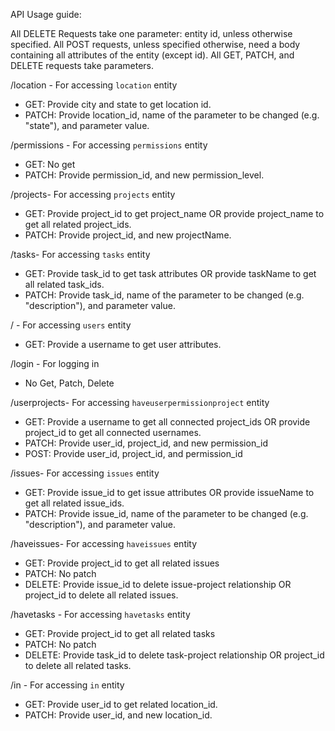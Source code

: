 API Usage guide:

All DELETE Requests take one parameter: entity id, unless otherwise specified. 
All POST requests, unless specified otherwise, need a body containing all attributes of the entity (except id).
All GET, PATCH, and DELETE requests take parameters.

/location - For accessing `location` entity
- GET: Provide city and state to get location id.
- PATCH: Provide location_id, name of the parameter to be changed (e.g. "state"), and parameter value. 

/permissions - For accessing `permissions` entity
- GET: No get
- PATCH: Provide permission_id, and new permission_level. 

/projects- For accessing `projects` entity
- GET: Provide project_id to get project_name OR provide project_name to get all related project_ids.
- PATCH: Provide project_id, and new projectName. 

/tasks- For accessing `tasks` entity
- GET: Provide task_id to get task attributes OR provide taskName to get all related task_ids.
- PATCH: Provide task_id, name of the parameter to be changed (e.g. "description"), and parameter value. 

/ - For accessing `users` entity
- GET: Provide a username to get user attributes.

/login - For logging in
- No Get, Patch, Delete

/userprojects- For accessing `haveuserpermissionproject` entity
- GET: Provide a username to get all connected project_ids OR provide project_id to get all connected usernames.
- PATCH: Provide user_id, project_id, and new permission_id 
- POST: Provide user_id, project_id, and permission_id 

/issues- For accessing `issues` entity
- GET: Provide issue_id to get issue attributes OR provide issueName to get all related issue_ids.
- PATCH: Provide issue_id, name of the parameter to be changed (e.g. "description"), and parameter value. 

/haveissues- For accessing `haveissues` entity
- GET: Provide project_id to get all related issues
- PATCH: No patch
- DELETE: Provide issue_id to delete issue-project relationship OR project_id to delete all related issues.

/havetasks - For accessing `havetasks` entity
- GET: Provide project_id to get all related tasks
- PATCH: No patch
- DELETE: Provide task_id to delete task-project relationship OR project_id to delete all related tasks.

/in - For accessing `in` entity
- GET: Provide user_id to get related location_id.
- PATCH: Provide user_id, and new location_id. 

